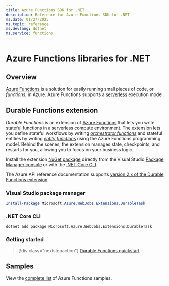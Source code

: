```yaml
---
title: Azure Functions SDK for .NET
description: Reference for Azure Functions SDK for .NET
ms.date: 01/27/2025
ms.topic: reference
ms.devlang: dotnet
ms.service: functions
---
```

# Azure Functions libraries for .NET

## Overview

[Azure Functions](/azure/azure-functions/functions-overview) is a solution for easily running small pieces of code, or _functions_, in Azure. Azure Functions supports a [serverless](https://azure.microsoft.com/solutions/serverless/) execution model.

## Durable Functions extension

*Durable Functions* is an extension of [Azure Functions](/azure/azure-functions/functions-overview) that lets you write stateful functions in a serverless compute environment. The extension lets you define stateful workflows by writing [*orchestrator functions*](/azure/azure-functions/durable/durable-functions-orchestrations) and stateful entities by writing [*entity functions*](/azure/azure-functions/durable/durable-functions-entities) using the Azure Functions programming model. Behind the scenes, the extension manages state, checkpoints, and restarts for you, allowing you to focus on your business logic.

Install the extension [NuGet package](https://www.nuget.org/packages/Microsoft.Azure.WebJobs.Extensions.DurableTask) directly from the Visual Studio [Package Manager console][PackageManager] or with the [.NET Core CLI][DotNetCLI].

The Azure API reference documentation supports [version 2.x of the Durable Functions extension](/dotnet/api/overview/azure/functions/runtime). 

### Visual Studio package manager

```powershell
Install-Package Microsoft.Azure.WebJobs.Extensions.DurableTask
```

### .NET Core CLI

```dotnetcli
dotnet add package Microsoft.Azure.WebJobs.Extensions.DurableTask
```

### Getting started

> [!div class="nextstepaction"]
> [Durable Functions quickstart](/azure/azure-functions/durable/durable-functions-create-first-csharp)

## Samples

View the [complete list](/samples/browse/?products=azure-functions&languages=csharp) of Azure Functions samples.

[PackageManager]: /nuget/tools/package-manager-console
[DotNetCLI]: /dotnet/core/tools/dotnet-add-package